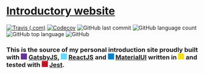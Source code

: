 # [Introductory website](https://timarandras.github.io/)

[![Travis (.com)](https://img.shields.io/travis/com/timarandras/timarandras.github.io?style=plastic)](https://travis-ci.com/timarandras/timarandras.github.io)
[![Codecov](https://img.shields.io/codecov/c/github/timarandras/timarandras.github.io?style=plastic)](https://codecov.io/gh/timarandras/timarandras.github.io)
![GitHub last commit](https://img.shields.io/github/last-commit/timarandras/timarandras.github.io?style=plastic)
![GitHub language count](https://img.shields.io/github/languages/count/timarandras/timarandras.github.io?style=plastic)
![GitHub top language](https://img.shields.io/github/languages/top/timarandras/timarandras.github.io?style=plastic)
![GitHub](https://img.shields.io/github/license/timarandras/timarandras.github.io?style=plastic)

### This is the source of my personal introduction site proudly built with <img height="16" width="16" src="https://unpkg.com/simple-icons@v3/icons/gatsby.svg" style="background: #639;"/> [GatsbyJS](https://www.gatsbyjs.com/), <img height="16" width="16" src="https://unpkg.com/simple-icons@v3/icons/react.svg" style="background: #61dafb;"/> [ReactJS](https://reactjs.org/) and <img height="16" width="16" src="https://unpkg.com/simple-icons@v3/icons/material-ui.svg" style="background: #0081cb;"/> [MaterialUI](https://material-ui.com/) written in <img height="16" width="16" src="https://unpkg.com/simple-icons@v3/icons/javascript.svg" style="background: #f7df1e;"/> and tested with <img height="16" width="16" src="https://unpkg.com/simple-icons@v3/icons/jest.svg" style="background: #c21325;"/> [Jest](https://jestjs.io/).

